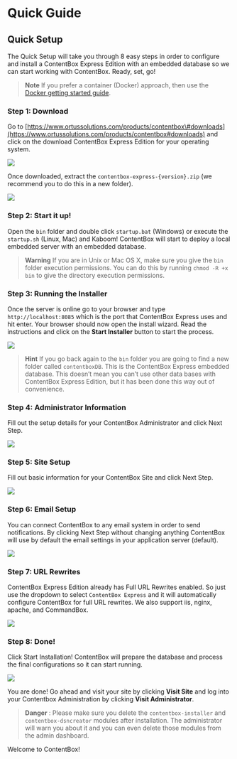 # Quick Guide

## Quick Setup

The Quick Setup will take you through 8 easy steps in order to configure and install a ContentBox Express Edition with an embedded database so we can start working with ContentBox. Ready, set, go!

> **Note** If you prefer a container \(Docker\) approach, then use the [Docker getting started guide](installation/docker.md).

### Step 1: Download

Go to [https://www.ortussolutions.com/products/contentbox\#downloads](https://www.ortussolutions.com/products/contentbox#downloads) and click on the download ContentBox Express Edition for your operating system.

![](../.gitbook/assets/express_download.png)

Once downloaded, extract the `contentbox-express-{version}.zip` \(we recommend you to do this in a new folder\).

![](../.gitbook/assets/express_structure.png)

### Step 2: Start it up!

Open the `bin` folder and double click `startup.bat` \(Windows\) or execute the `startup.sh` \(Linux, Mac\) and Kaboom! ContentBox will start to deploy a local embedded server with an embedded database.

> **Warning** If you are in Unix or Mac OS X, make sure you give the `bin` folder execution permissions. You can do this by running `chmod -R +x bin` to give the directory execution permissions.

### Step 3: Running the Installer

Once the server is online go to your browser and type `http://localhost:8085` which is the port that ContentBox Express uses and hit enter. Your browser should now open the install wizard. Read the instructions and click on the **Start Installer** button to start the process.

![](../.gitbook/assets/installer_step1.png)

> **Hint** If you go back again to the `bin` folder you are going to find a new folder called `contentboxDB`. This is the ContentBox Express embedded database. This doesn’t mean you can’t use other data bases with ContentBox Express Edition, but it has been done this way out of convenience.

### Step 4: Administrator Information

Fill out the setup details for your ContentBox Administrator and click Next Step.

![](../.gitbook/assets/installer_step2.png)

### Step 5: Site Setup

Fill out basic information for your ContentBox Site and click Next Step.

![](../.gitbook/assets/installer_step3.png)

### Step 6: Email Setup

You can connect ContentBox to any email system in order to send notifications. By clicking Next Step without changing anything ContentBox will use by default the email settings in your application server \(default\).

![](../.gitbook/assets/installer_step4.png)

### Step 7: URL Rewrites

ContentBox Express Edition already has Full URL Rewrites enabled. So just use the dropdown to select `ContentBox Express` and it will automatically configure ContentBox for full URL rewrites. We also support iis, nginx, apache, and CommandBox.

![](../.gitbook/assets/installer_step5.png)

### Step 8: Done!

Click Start Installation! ContentBox will prepare the database and process the final configurations so it can start running.

![](../.gitbook/assets/installer_done.png)

You are done! Go ahead and visit your site by clicking **Visit Site** and log into your Contentbox Administration by clicking **Visit Administrator**.

> **Danger** : Please make sure you delete the `contentbox-installer` and `contentbox-dsncreator` modules after installation. The administrator will warn you about it and you can even delete those modules from the admin dashboard.

Welcome to ContentBox!


